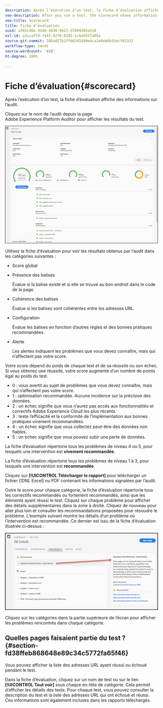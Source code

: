 ```yaml
---
description: Après l’exécution d’un test, la fiche d’évaluation affiche des informations sur l’audit.
seo-description: After you run a test, the scorecard shows information about an audit.
seo-title: Scorecard
title: Fiche d’évaluation
uuid: a765cd6a-d3d6-4438-9621-d7899385a518
exl-id: a2ccaf7d-744f-42f0-8193-1c6a93f7a09a
source-git-commit: 286a857b2ff08345499edca2e0eb6b35ecf02332
workflow-type: tm+mt
source-wordcount: '419'
ht-degree: 100%

---
```


# Fiche d’évaluation{#scorecard}

Après l’exécution d’un test, la fiche d’évaluation affiche des informations sur l’audit.

Cliquez sur le nom de l’audit depuis la page Adobe Experience Platform Auditor pour afficher les résultats du test.

![](assets/report.png)

Utilisez la fiche d’évaluation pour voir les résultats obtenus par l’audit dans les catégories suivantes :

* Score global
* Présence des balises

   Évalue si la balise existe et si elle se trouve au bon endroit dans le code de la page.
* Cohérence des balises

   Évalue si les balises sont cohérentes entre les adresses URL.
* Configuration

   Évalue les balises en fonction d’autres règles et des bonnes pratiques recommandées.
* Alerte

   Les alertes indiquent les problèmes que vous devez connaître, mais qui n’affectent pas votre score.

Votre score dépend du poids de chaque test et de sa réussite ou son échec. Si vous obtenez une réussite, votre score augmente d’un nombre de points égal au poids du test.

* 0 : vous avertit au sujet de problèmes que vous devez connaître, mais qui n’affectent pas votre score.
* 1 : optimisation recommandée. Aucune incidence sur la précision des données.
* 2 : un échec signifie que vous n’aurez pas accès aux fonctionnalités et correctifs Adobe Experience Cloud les plus récents.
* 3 : teste l’efficacité et la conformité de l’implémentation aux bonnes pratiques vivement recommandées.
* 4 : un échec signifie que vous collectez peut-être des données non fiables.
* 5 : un échec signifie que vous pouvez subir une perte de données.

La fiche d’évaluation répertorie tous les problèmes de niveau 4 ou 5, pour lesquels une intervention est **vivement recommandée**.

La fiche d’évaluation répertorie tous les problèmes de niveau 1 à 3, pour lesquels une intervention est **recommandée**.

Cliquez sur **[!UICONTROL Télécharger le rapport]** pour télécharger un fichier [!DNL Excel] ou PDF contenant les informations signalées par l’audit.

Outre le score pour chaque catégorie, la fiche d’évaluation répertorie tous les correctifs recommandés ou fortement recommandés, ainsi que les éléments ayant réussi le test. Cliquez sur chaque problème pour afficher des détails supplémentaires dans la zone à droite. Cliquez de nouveau pour aller plus loin et consulter les recommandations proposées pour résoudre le problème. L’exemple suivant montre les détails d’un problème où l’intervention est recommandée. Ce dernier est issu de la fiche d’évaluation illustrée ci-dessus :

![](assets/report-issue-details.png)

Cliquez sur les catégories dans la partie supérieure de l’écran pour afficher les problèmes rencontrés dans chaque catégorie.

## Quelles pages faisaient partie du test ?  {#section-fd38ffeb868648e89c34c5772fa65f46}

Vous pouvez afficher la liste des adresses URL ayant réussi ou échoué pendant le test.

Dans la fiche d’évaluation, cliquez sur un nom de test ou sur le lien **[!UICONTROL Tout voir]** sous chaque en-tête de catégorie. Cela permet d’afficher les détails des tests. Pour chaque test, vous pouvez consulter la description du test et la liste des adresses URL qui ont échoué et réussi. Ces informations sont également incluses dans les rapports téléchargés.

